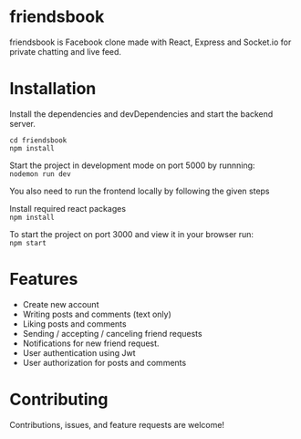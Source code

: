 # friendsbook
friendsbook is  Facebook clone made with React, Express and Socket.io for private chatting and live feed.
# Installation
Install the dependencies and devDependencies and start the backend server.</br>
```
cd friendsbook
npm install
```
  
Start the project in development mode on port 5000 by runnning:</br>
  `nodemon run dev`


You also need to run the frontend locally by following the given steps</br>

Install required react packages</br>
  `npm install`</br>

To start the project on port 3000 and view it in your browser run:</br>
  `npm start` 

#  Features
- Create new account</br>
- Writing posts and comments (text only)</br>
- Liking posts and comments </br>
- Sending / accepting / canceling friend requests </br>
- Notifications for new friend request. </br>
- User authentication using Jwt</br>
- User authorization for posts and comments </br>


# Contributing

Contributions, issues, and feature requests are welcome!





